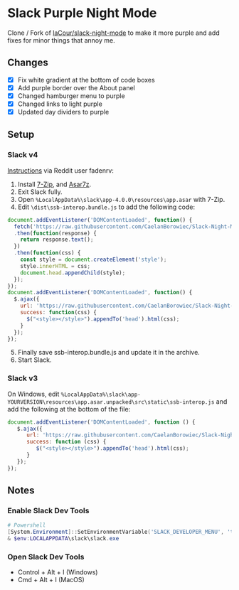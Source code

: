 


# Slack Purple Night Mode

Clone / Fork of [laCour/slack-night-mode](https://github.com/laCour/slack-night-mode) to make it more purple and add fixes for minor things that annoy me.

## Changes

- [x] Fix white gradient at the bottom of code boxes
- [x] Add purple border over the About panel
- [x] Changed hamburger menu to purple
- [x] Changed links to light purple
- [x] Updated day dividers to purple

## Setup
### Slack v4
[Instructions](https://www.reddit.com/r/Slack/comments/cdonno/is_there_a_working_dark_theme_for_slack_400_on/eu4vqnv/) via Reddit user fadenrv:
1. Install [7-Zip](https://www.7-zip.org/), and [Asar7z](http://www.tc4shell.com/en/7zip/asar/).
2. Exit Slack fully.
3. Open `%LocalAppData%\slack\app-4.0.0\resources\app.asar` with 7-Zip.
4. Edit `\dist\ssb-interop.bundle.js` to add the following code:
```javascript
document.addEventListener('DOMContentLoaded', function() {    
  fetch('https://raw.githubusercontent.com/CaelanBorowiec/Slack-Night-Mode/master/css/raw/black.css')    
  .then(function(response) {
    return response.text();
  })
  .then(function(css) {
    const style = document.createElement('style');
    style.innerHTML = css;
    document.head.appendChild(style);
  });
});
document.addEventListener('DOMContentLoaded', function() {
  $.ajax({
    url: 'https://raw.githubusercontent.com/CaelanBorowiec/Slack-Night-Mode/master/css/raw/black.css',
    success: function(css) {
      $("<style></style>").appendTo('head').html(css);
    }
  });
});
```
5. Finally save ssb-interop.bundle.js and update it in the archive.
6. Start Slack.

### Slack v3
On Windows, edit
`%LocalAppData%\slack\app-YOURVERSION\resources\app.asar.unpacked\src\static\ssb-interop.js`
and add the following at the bottom of the file:
```javascript
document.addEventListener('DOMContentLoaded', function () {
   $.ajax({
      url: 'https://raw.githubusercontent.com/CaelanBorowiec/Slack-Night-Mode/master/css/raw/black.css',
      success: function (css) {
         $("<style></style>").appendTo('head').html(css);
      }
   });
});

```

## Notes

### Enable Slack Dev Tools
```powershell
# Powershell
[System.Environment]::SetEnvironmentVariable('SLACK_DEVELOPER_MENU', 'true', 'Process')
& $env:LOCALAPPDATA\slack\slack.exe

```

### Open Slack Dev Tools
* Control + Alt + I (Windows)
* Cmd + Alt + I (MacOS)
